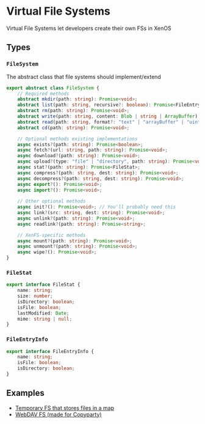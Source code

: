 # Virtual File Systems
Virtual File Systems let developers create their own FSs in XenOS

## Types
### `FileSystem`
The abstract class that file systems should implement/extend
```ts
export abstract class FileSystem {
    // Required methods
    abstract mkdir(path: string): Promise<void>;
    abstract list(path: string, recursive?: boolean): Promise<FileEntryInfo[]>;
    abstract rm(path: string): Promise<void>;
    abstract write(path: string, content: Blob | string | ArrayBuffer): Promise<void>;
    abstract read(path: string, format?: "text" | "arrayBuffer" | "uint8array" | "blob"): Promise<string | ArrayBuffer | Uint8Array | Blob>;
    abstract cd(path: string): Promise<void>;

    // Optional methods existing implementations
    async exists?(path: string): Promise<boolean>;
    async fetch?(url: string, path: string): Promise<void>;
    async download?(path: string): Promise<void>;
    async upload?(type: "file" | "directory", path: string): Promise<void>;
    async stat?(path: string): Promise<FileStat>;
    async compress?(path: string, dest: string): Promise<void>;
    async decompress?(path: string, dest: string): Promise<void>;
    async export?(): Promise<void>;
    async import?(): Promise<void>;
    
    // Other optional methods
    async init?(): Promise<void>; // You'll probably need this
    async link?(src: string, dest: string): Promise<void>;
    async unlink?(path: string): Promise<void>;
    async readlink?(path: string): Promise<string>;

    // XenFS-specific methods
    async mount?(path: string): Promise<void>;
    async unmount?(path: string): Promise<void>;
    async wipe?(): Promise<void>;
}
```

### `FileStat`
```ts
export interface FileStat {
    name: string;
    size: number;
    isDirectory: boolean;
    isFile: boolean;
    lastModified: Date;
    mime: string | null;
}
```

### `FileEntryInfo`
```ts
export interface FileEntryInfo {
    name: string;
    isFile: boolean;
    isDirectory: boolean;
}
```

## Examples
- [Temporary FS that stores files in a map](./examples/map-fs.js)
- [WebDAV FS (made for Copyparty)](./examples/webdav-copyparty.js)